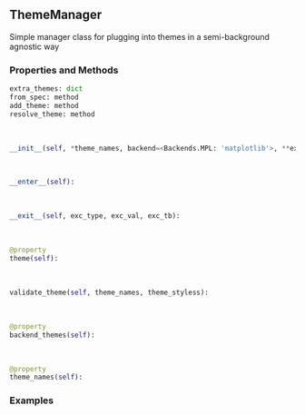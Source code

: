 ## <a id="McUtils.McUtils.Plots.Styling.ThemeManager">ThemeManager</a>
Simple manager class for plugging into themes in a semi-background agnostic way

### Properties and Methods
```python
extra_themes: dict
from_spec: method
add_theme: method
resolve_theme: method
```
<a id="McUtils.McUtils.Plots.Styling.ThemeManager.__init__" class="docs-object-method">&nbsp;</a>
```python
__init__(self, *theme_names, backend=<Backends.MPL: 'matplotlib'>, **extra_styles): 
```

<a id="McUtils.McUtils.Plots.Styling.ThemeManager.__enter__" class="docs-object-method">&nbsp;</a>
```python
__enter__(self): 
```

<a id="McUtils.McUtils.Plots.Styling.ThemeManager.__exit__" class="docs-object-method">&nbsp;</a>
```python
__exit__(self, exc_type, exc_val, exc_tb): 
```

<a id="McUtils.McUtils.Plots.Styling.ThemeManager.theme" class="docs-object-method">&nbsp;</a>
```python
@property
theme(self): 
```

<a id="McUtils.McUtils.Plots.Styling.ThemeManager.validate_theme" class="docs-object-method">&nbsp;</a>
```python
validate_theme(self, theme_names, theme_styless): 
```

<a id="McUtils.McUtils.Plots.Styling.ThemeManager.backend_themes" class="docs-object-method">&nbsp;</a>
```python
@property
backend_themes(self): 
```

<a id="McUtils.McUtils.Plots.Styling.ThemeManager.theme_names" class="docs-object-method">&nbsp;</a>
```python
@property
theme_names(self): 
```

### Examples
